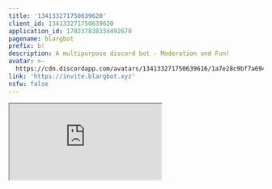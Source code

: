 ```yaml
---
title: '134133271750639620'
client_id: 134133271750639620
application_id: 170237838334492670
pagename: blargbot
prefix: b!
description: A multipurpose discord bot - Moderation and Fun!
avatar: >-
  https://cdn.discordapp.com/avatars/134133271750639616/1a7e28c9bf7a69475b7928226ca70a40.png
link: 'https://invite.blargbot.xyz'
nsfw: false
---
```

<iframe src="https://blargbot.xyz/" class="ls-iframe">
<!--
This data was imported from ls.terminal.ink
-->
